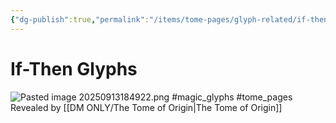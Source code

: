 ```yaml
---
{"dg-publish":true,"permalink":"/items/tome-pages/glyph-related/if-then-glyphs/"}
---
```


# If-Then Glyphs

![Pasted image 20250913184922.png](/img/user/items/tome%20pages/image%20files/Pasted%20image%2020250913184922.png)
#magic_glyphs #tome_pages
Revealed by [[DM ONLY/The Tome of Origin\|The Tome of Origin]]